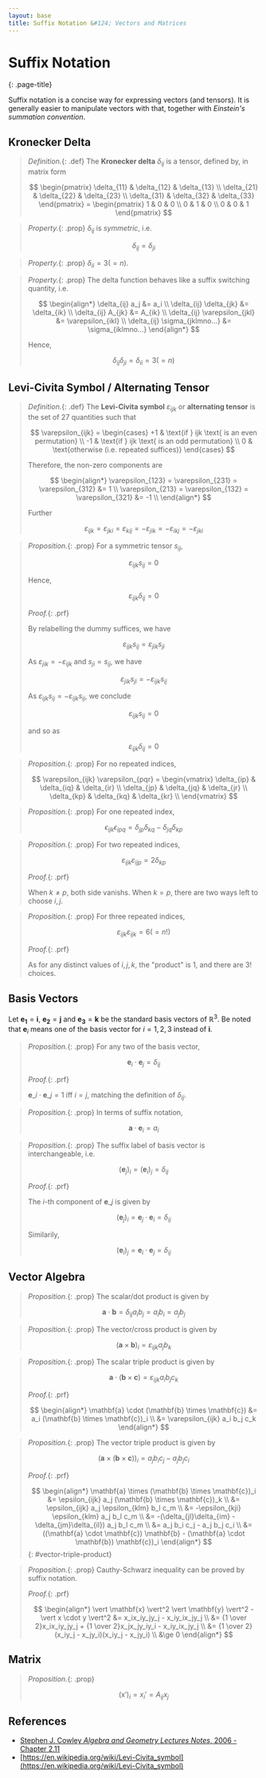 ```yaml
---
layout: base
title: Suffix Notation &#124; Vectors and Matrices
---
```


# Suffix Notation
{: .page-title}

Suffix notation is a concise way for expressing vectors (and tensors).
It is generally easier to manipulate vectors with that, together with _Einstein's summation convention_.

## Kronecker Delta

> *Definition.*{: .def}
> The **Kronecker delta** $\delta_{ij}$ is a tensor, defined by, in matrix form
>
> $$
  \begin{pmatrix}
  \delta_{11} & \delta_{12} & \delta_{13} \\
  \delta_{21} & \delta_{22} & \delta_{23} \\
  \delta_{31} & \delta_{32} & \delta_{33}
  \end{pmatrix}
  =
  \begin{pmatrix}
  1 & 0 & 0 \\
  0 & 1 & 0 \\
  0 & 0 & 1
  \end{pmatrix}
  $$

> *Property.*{: .prop}
> $\delta_{ij}$ is _symmetric_, i.e.
>
> $$
  \delta_{ij} = \delta_{ji}
  $$

> *Property.*{: .prop}
> $\delta_{ii} = 3 (= n)$.

> *Property.*{: .prop}
> The delta function behaves like a suffix switching quantity, i.e.
>
> $$
  \begin{align*}
  \delta_{ij} a_j &= a_i \\
  \delta_{ij} \delta_{jk} &= \delta_{ik} \\
  \delta_{ij} A_{jk} &= A_{ik} \\
  \delta_{ij} \varepsilon_{jkl} &= \varepsilon_{ikl} \\
  \delta_{ij} \sigma_{jklmno...} &= \sigma_{iklmno...}
  \end{align*}
  $$
>
> Hence,
>
> $$
  \delta_{ij} \delta_{ji} = \delta_{ii} = 3 (= n)
  $$

## Levi-Civita Symbol / Alternating Tensor

> *Definition.*{: .def}
> The **Levi-Civita symbol** $\varepsilon_{ijk}$ or **alternating tensor** is the set of $27$ quantities such that
>
> $$
  \varepsilon_{ijk} = \begin{cases}
  +1 & \text{if } ijk \text{ is an even permutation} \\
  -1 & \text{if } ijk \text{ is an odd permutation} \\
  0  & \text{otherwise (i.e. repeated suffices)}
  \end{cases}
  $$
>
> Therefore, the non-zero components are
>
> $$
  \begin{align*}
  \varepsilon_{123} = \varepsilon_{231} = \varepsilon_{312} &= 1 \\
  \varepsilon_{213} = \varepsilon_{132} = \varepsilon_{321} &= -1 \\
  \end{align*}
  $$
>
> Further
>
> $$
  \varepsilon_{ijk} = \varepsilon_{jki} = \varepsilon_{kij} = -\varepsilon_{jik} = -\varepsilon_{ikj} = -\varepsilon_{jki}
  $$

> *Proposition.*{: .prop}
> For a symmetric tensor $s_{ij}$,
>
> $$
  \varepsilon_{ijk} s_{ij} = 0
  $$
>
> Hence,
>
> $$
  \varepsilon_{ijk} \delta_{ij} = 0
  $$
>
> *Proof.*{: .prf}
>
> By relabelling the dummy suffices, we have
>
> $$
  \varepsilon_{ijk} s_{ij} = \varepsilon_{jik} s_{ji}
  $$
>
> As $\varepsilon_{jik} = -\varepsilon_{ijk}$ and $s_{ji} = s_{ij}$, we have
>
> $$
  \varepsilon_{jik} s_{ji} = -\varepsilon_{ijk} s_{ij}
  $$
>
> As $\varepsilon_{ijk} s_{ij} = -\varepsilon_{ijk} s_{ij}$, we conclude
>
> $$
  \varepsilon_{ijk} s_{ij} = 0
  $$
>
> and so as
>
> $$
  \varepsilon_{ijk} \delta_{ij} = 0
  $$

> *Proposition.*{: .prop}
> For no repeated indices,
>
> $$
  \varepsilon_{ijk} \varepsilon_{pqr} = \begin{vmatrix}
  \delta_{ip} & \delta_{iq} & \delta_{ir} \\
  \delta_{jp} & \delta_{jq} & \delta_{jr} \\
  \delta_{kp} & \delta_{kq} & \delta_{kr} \\
  \end{vmatrix}
  $$

> *Proposition.*{: .prop}
> For one repeated index,
>
> $$
  \epsilon_{ijk}\epsilon_{ipq} = \delta_{jp}\delta_{kq} - \delta_{jq}\delta_{kp}
  $$

> *Proposition.*{: .prop}
> For two repeated indices,
>
> $$
  \varepsilon_{ijk} \varepsilon_{ijp} = 2 \delta_{kp}
  $$
>
> *Proof.*{: .prf}
>
> When $k \not = p$, both side vanishs.
> When $k = p$, there are two ways left to choose $i, j$.

> *Proposition.*{: .prop}
> For three repeated indices,
>
> $$
  \varepsilon_{ijk} \varepsilon_{ijk} = 6 (= n!)
  $$
>
> *Proof.*{: .prf}
>
> As for any distinct values of $i, j, k$, the "product" is $1$, and there are $3!$ choices.

## Basis Vectors

Let $\mathbf{e_1} = \mathbf{i}$, $\mathbf{e_2} = \mathbf{j}$ and $\mathbf{e_3} = \mathbf{k}$ be the standard basis vectors of $\mathbb{R}^3$.
Be noted that $\mathbf{e}_i$ means one of the basis vector for $i = 1, 2, 3$ instead of $\mathbf{i}$.

> *Proposition.*{: .prop}
> For any two of the basis vector,
>
> $$
  \mathbf{e}_i \cdot \mathbf{e}_j = \delta_{ij}
  $$
>
> *Proof.*{: .prf}
>
> $\mathbf{e}\_i \cdot \mathbf{e}\_j = 1$ iff $i = j$, matching the definition of $\delta_{ij}$.

> *Proposition.*{: .prop}
> In terms of suffix notation,
>
> $$
  \mathbf{a} \cdot \mathbf{e}_i = a_i
  $$

> *Proposition.*{: .prop}
> The suffix label of basis vector is interchangeable, i.e.
>
> $$
  (\mathbf{e}_j)_i = (\mathbf{e}_i)_j = \delta_{ij}
  $$
>
> *Proof.*{: .prf}
>
> The $i$-th component of $\mathbf{e}\_j$ is given by
>
> $$
  (\mathbf{e}_j)_i = \mathbf{e}_j \cdot \mathbf{e}_i = \delta_{ij}
  $$
>
> Similarily,
>
> $$
  (\mathbf{e}_i)_j = \mathbf{e}_i \cdot \mathbf{e}_j = \delta_{ij}
  $$

## Vector Algebra

> *Proposition.*{: .prop}
> The scalar/dot product is given by
>
> $$
  \mathbf{a} \cdot \mathbf{b} = \delta_{ij} a_i b_j = a_i b_i = a_j b_j
  $$

> *Proposition.*{: .prop}
> The vector/cross product is given by
>
> $$
  (\mathbf{a} \times \mathbf{b})_i = \varepsilon_{ijk} a_j b_k
  $$

> *Proposition.*{: .prop}
> The scalar triple product is given by
>
> $$
  \mathbf{a} \cdot (\mathbf{b} \times \mathbf{c}) = \varepsilon_{ijk} a_i b_j c_k
  $$
>
> *Proof.*{: .prf}
>
> $$
  \begin{align*}
  \mathbf{a} \cdot (\mathbf{b} \times \mathbf{c})
  &= a_i (\mathbf{b} \times \mathbf{c})_i \\
  &= \varepsilon_{ijk} a_i b_j c_k
  \end{align*}
  $$

> *Proposition.*{: .prop}
> The vector triple product is given by
>
> $$
  (\mathbf{a} \times (\mathbf{b} \times \mathbf{c}))_i = a_jb_ic_j - a_jb_jc_i
  $$
>
> *Proof.*{: .prf}
>
> $$
  \begin{align*}
  \mathbf{a} \times (\mathbf{b} \times \mathbf{c})_i &= \epsilon_{ijk} a_j (\mathbf{b} \times \mathbf{c})_k \\
  &= \epsilon_{ijk} a_j \epsilon_{klm} b_l c_m \\
  &= -\epsilon_{kji} \epsilon_{klm} a_j b_l c_m \\
  &= -(\delta_{jl}\delta_{im} - \delta_{jm}\delta_{il}) a_j b_l c_m \\
  &= a_j b_i c_j - a_j b_j c_i \\
  &= ((\mathbf{a} \cdot \mathbf{c}) \mathbf{b} - (\mathbf{a} \cdot \mathbf{b}) \mathbf{c})_i
  \end{align*}
  $$
{: #vector-triple-product}

> *Proposition.*{: .prop}
> Cauthy-Schwarz inequality can be proved by suffix notation.
>
> *Proof.*{: .prf}
>
> $$
  \begin{align*}
  \vert \mathbf{x} \vert^2 \vert \mathbf{y} \vert^2 - \vert x \cdot y \vert^2
  &= x_ix_iy_jy_j - x_iy_ix_jy_j \\
  &= {1 \over 2}x_ix_iy_jy_j + {1 \over 2}x_jx_jy_iy_i - x_iy_ix_jy_j \\
  &= {1 \over 2}(x_iy_j - x_jy_i)(x_iy_j - x_jy_i) \\
  &\ge 0
  \end{align*}
  $$

## Matrix

> *Proposition.*{: .prop}
>
> $$
  (\mathsf{x}')_i = x_i' = A_{ij} x_j
  $$



## References

* [Stephen J. Cowley _Algebra and Geometry Lectures Notes_, 2006 - Chapter 2.11](https://www.damtp.cam.ac.uk/user/sjc1/teaching/AandG/notes.pdf)
* [https://en.wikipedia.org/wiki/Levi-Civita_symbol](https://en.wikipedia.org/wiki/Levi-Civita_symbol)
